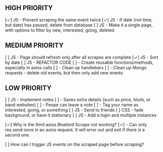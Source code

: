 <!-- To do -->
HIGH PRIORITY
-------------
[✓] JS - Prevent scraping the same event twice
[✓] JS - If date (not time, but date) has passed, delete from database
[ ] JS - Make it a single page, with options to filter by new, interested, going, deleted


MEDIUM PRIORITY
---------------
[ ] JS - Page should refresh only after all scrapes are complete
[✓] JS - Sort by date
[ ] JS - REFACTOR CODE
[ ] - Create reusable functions/methods, especially in axios calls
[ ] - Clean up handlebars
[ ] - Clean up Mongo requests - delete old events, but then only add new events

LOW PRIORITY
------------
[ ] JS - Implement notes
[ ] - Saves extra details (such as price, blurb, or band websites)
[ ] - Peope can leave a note
[ ] - Tag your name as interested, going, or something
[ ] JS - Send to friends
[ ] CSS - fade background, or have it stationary
[ ] JS - Add a login and multiple instances


<!-- Questions -->
[✓] Why is the third axios Bluebird Scrape not working?
[✓] - Can only res.send once in an axios request.  It will error out and exit if there is a second one.

[ ] How can I trigger JS events on the scraped page before scraping?

